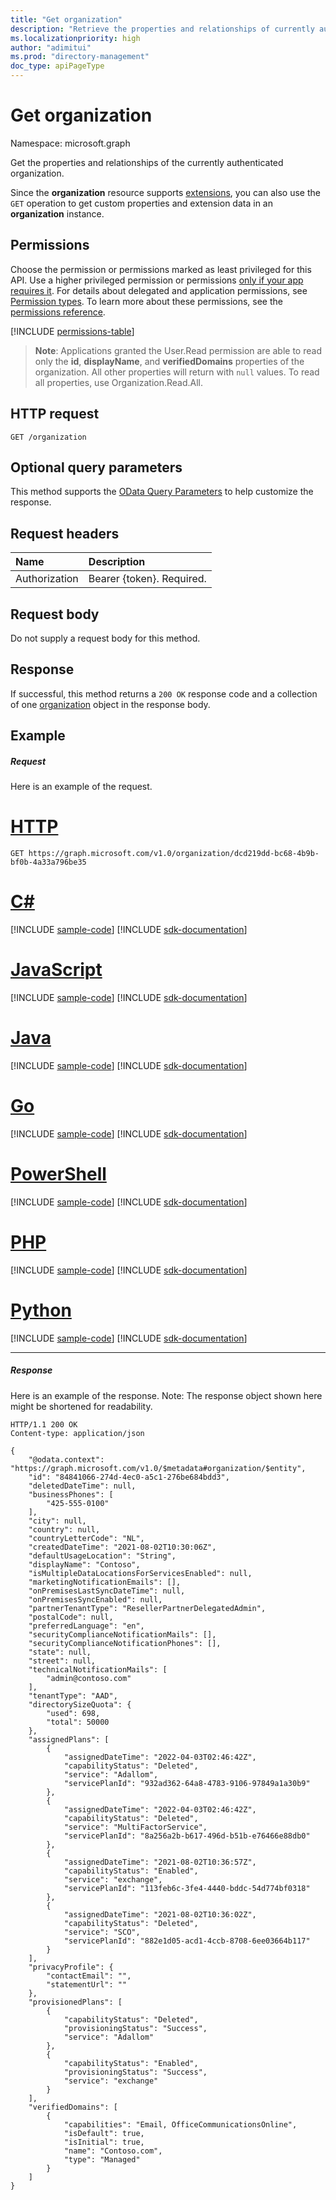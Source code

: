 ```yaml
---
title: "Get organization"
description: "Retrieve the properties and relationships of currently authenticated organization."
ms.localizationpriority: high
author: "adimitui"
ms.prod: "directory-management"
doc_type: apiPageType
---
```


# Get organization

Namespace: microsoft.graph

Get the properties and relationships of the currently authenticated organization.

Since the **organization** resource supports [extensions](/graph/extensibility-overview), you can also use the `GET` operation to get custom properties and extension data in an **organization** instance.

## Permissions

Choose the permission or permissions marked as least privileged for this API. Use a higher privileged permission or permissions [only if your app requires it](/graph/permissions-overview#best-practices-for-using-microsoft-graph-permissions). For details about delegated and application permissions, see [Permission types](/graph/permissions-overview#permission-types). To learn more about these permissions, see the [permissions reference](/graph/permissions-reference).

<!-- { "blockType": "permissions", "name": "organization_get" } -->
[!INCLUDE [permissions-table](../includes/permissions/organization-get-permissions.md)]

> **Note**: Applications granted the User.Read permission are able to read only the **id**, **displayName**, and **verifiedDomains** properties of the organization.  All other properties will return with `null` values. To read all properties, use Organization.Read.All.

## HTTP request

<!-- { "blockType": "ignored" } -->

```http
GET /organization
```

## Optional query parameters

This method supports the [OData Query Parameters](/graph/query-parameters) to help customize the response.

## Request headers

| Name       | Description|
|:-----------|:----------|
| Authorization  | Bearer {token}. Required. |

## Request body

Do not supply a request body for this method.

## Response

If successful, this method returns a `200 OK` response code and a collection of one [organization](../resources/organization.md) object in the response body.

## Example

##### Request

Here is an example of the request.

# [HTTP](#tab/http)
<!-- {
  "blockType": "request",
  "name": "get_organization_1"
}-->

```msgraph-interactive
GET https://graph.microsoft.com/v1.0/organization/dcd219dd-bc68-4b9b-bf0b-4a33a796be35
```

# [C#](#tab/csharp)
[!INCLUDE [sample-code](../includes/snippets/csharp/get-organization-1-csharp-snippets.md)]
[!INCLUDE [sdk-documentation](../includes/snippets/snippets-sdk-documentation-link.md)]

# [JavaScript](#tab/javascript)
[!INCLUDE [sample-code](../includes/snippets/javascript/get-organization-1-javascript-snippets.md)]
[!INCLUDE [sdk-documentation](../includes/snippets/snippets-sdk-documentation-link.md)]

# [Java](#tab/java)
[!INCLUDE [sample-code](../includes/snippets/java/get-organization-1-java-snippets.md)]
[!INCLUDE [sdk-documentation](../includes/snippets/snippets-sdk-documentation-link.md)]

# [Go](#tab/go)
[!INCLUDE [sample-code](../includes/snippets/go/get-organization-1-go-snippets.md)]
[!INCLUDE [sdk-documentation](../includes/snippets/snippets-sdk-documentation-link.md)]

# [PowerShell](#tab/powershell)
[!INCLUDE [sample-code](../includes/snippets/powershell/get-organization-1-powershell-snippets.md)]
[!INCLUDE [sdk-documentation](../includes/snippets/snippets-sdk-documentation-link.md)]

# [PHP](#tab/php)
[!INCLUDE [sample-code](../includes/snippets/php/get-organization-1-php-snippets.md)]
[!INCLUDE [sdk-documentation](../includes/snippets/snippets-sdk-documentation-link.md)]

# [Python](#tab/python)
[!INCLUDE [sample-code](../includes/snippets/python/get-organization-1-python-snippets.md)]
[!INCLUDE [sdk-documentation](../includes/snippets/snippets-sdk-documentation-link.md)]

---

##### Response

Here is an example of the response. Note: The response object shown here might be shortened for readability.
<!-- {
  "blockType": "response",
  "truncated": true,
  "@odata.type": "microsoft.graph.organization"
} -->

```http
HTTP/1.1 200 OK
Content-type: application/json

{
    "@odata.context": "https://graph.microsoft.com/v1.0/$metadata#organization/$entity",
    "id": "84841066-274d-4ec0-a5c1-276be684bdd3",
    "deletedDateTime": null,
    "businessPhones": [
        "425-555-0100"
    ],
    "city": null,
    "country": null,
    "countryLetterCode": "NL",
    "createdDateTime": "2021-08-02T10:30:06Z",
    "defaultUsageLocation": "String",
    "displayName": "Contoso",
    "isMultipleDataLocationsForServicesEnabled": null,
    "marketingNotificationEmails": [],
    "onPremisesLastSyncDateTime": null,
    "onPremisesSyncEnabled": null,
    "partnerTenantType": "ResellerPartnerDelegatedAdmin",
    "postalCode": null,
    "preferredLanguage": "en",
    "securityComplianceNotificationMails": [],
    "securityComplianceNotificationPhones": [],
    "state": null,
    "street": null,
    "technicalNotificationMails": [
        "admin@contoso.com"
    ],
    "tenantType": "AAD",
    "directorySizeQuota": {
        "used": 698,
        "total": 50000
    },
    "assignedPlans": [
        {
            "assignedDateTime": "2022-04-03T02:46:42Z",
            "capabilityStatus": "Deleted",
            "service": "Adallom",
            "servicePlanId": "932ad362-64a8-4783-9106-97849a1a30b9"
        },
        {
            "assignedDateTime": "2022-04-03T02:46:42Z",
            "capabilityStatus": "Deleted",
            "service": "MultiFactorService",
            "servicePlanId": "8a256a2b-b617-496d-b51b-e76466e88db0"
        },
        {
            "assignedDateTime": "2021-08-02T10:36:57Z",
            "capabilityStatus": "Enabled",
            "service": "exchange",
            "servicePlanId": "113feb6c-3fe4-4440-bddc-54d774bf0318"
        },
        {
            "assignedDateTime": "2021-08-02T10:36:02Z",
            "capabilityStatus": "Deleted",
            "service": "SCO",
            "servicePlanId": "882e1d05-acd1-4ccb-8708-6ee03664b117"
        }
    ],
    "privacyProfile": {
        "contactEmail": "",
        "statementUrl": ""
    },
    "provisionedPlans": [
        {
            "capabilityStatus": "Deleted",
            "provisioningStatus": "Success",
            "service": "Adallom"
        },
        {
            "capabilityStatus": "Enabled",
            "provisioningStatus": "Success",
            "service": "exchange"
        }
    ],
    "verifiedDomains": [
        {
            "capabilities": "Email, OfficeCommunicationsOnline",
            "isDefault": true,
            "isInitial": true,
            "name": "Contoso.com",
            "type": "Managed"
        }
    ]
}
```

<!-- uuid: 8fcb5dbc-d5aa-4681-8e31-b001d5168d79
2015-10-25 14:57:30 UTC -->
<!-- {
  "type": "#page.annotation",
  "description": "Get organization",
  "keywords": "",
  "section": "documentation",
  "tocPath": "",
  "suppressions": [
  ]
}-->
